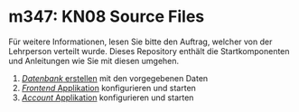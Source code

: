 # m347: KN08 Source Files



Für weitere Informationen, lesen Sie bitte den Auftrag, welcher von der Lehrperson verteilt wurde. Dieses Repository enthält die Startkomponenten und Anleitungen wie Sie mit diesen umgehen.

1. [*Datenbank* erstellen](./database/) mit den vorgegebenen Daten
2. [*Frontend* Applikation](./frontend/) konfigurieren und starten
3. [*Account* Applikation](./account/) konfigurieren und starten

